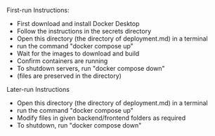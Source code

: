 First-run Instructions:

- First download and install Docker Desktop
- Follow the instructions in the secrets directory
- Open this directory (the directory of deployment.md) in a terminal
- run the command "docker compose up"
- Wait for the images to download and build
- Confirm containers are running
- To shutdown servers, run "docker compose down"
- (files are preserved in the directory)

Later-run Instructions
- Open this directory (the directory of deployment.md) in a terminal
- run the command "docker compose up"
- Modify files in given backend/frontend folders as required
- To shutdown, run "docker compose down"